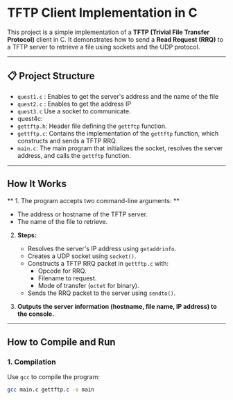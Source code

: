 

 # TFTP Client Implementation in C 

This project is a simple implementation of a **TFTP (Trivial File Transfer Protocol)** client in C. It demonstrates how to send a **Read Request (RRQ)** to a TFTP server to retrieve a file using sockets and the UDP protocol.

---
 ## 📋 **Project Structure** 
-  `quest1.c` : Enables to get the server's address and the name of the file
-  `quest2.c` : Enables to get the address IP
-  `quest3.c` Use a socket to communicate.
- quest4c:
- `gettftp.h`: Header file defining the `gettftp` function.
- `gettftp.c`: Contains the implementation of the `gettftp` function, which constructs and sends a TFTP RRQ.
- `main.c`: The main program that initializes the socket, resolves the server address, and calls the `gettftp` function.

---

 ##  **How It Works**

** 1. The program accepts two command-line arguments: ** 
   - The address or hostname of the TFTP server.
   - The name of the file to retrieve.

2. **Steps:**
   - Resolves the server's IP address using `getaddrinfo`.
   - Creates a UDP socket using `socket()`.
   - Constructs a TFTP RRQ packet in `gettftp.c` with:
     - Opcode for RRQ.
     - Filename to request.
     - Mode of transfer (`octet` for binary).
   - Sends the RRQ packet to the server using `sendto()`.

3. **Outputs the server information (hostname, file name, IP address) to the console.**

---

## **How to Compile and Run**

### **1. Compilation**

Use `gcc` to compile the program:
```bash
gcc main.c gettftp.c -o main
